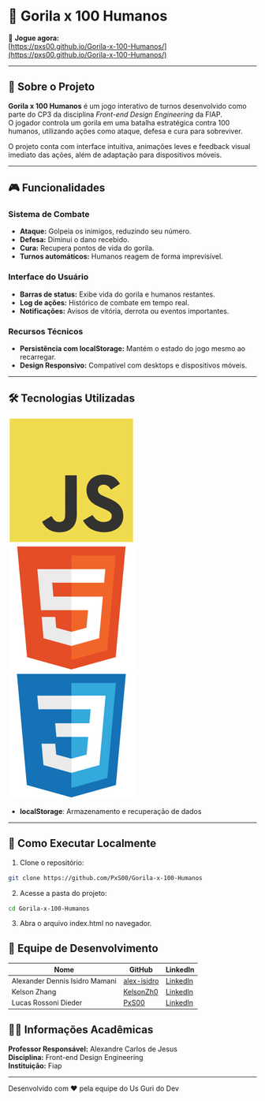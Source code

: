 # 🦍 Gorila x 100 Humanos

🔗 **Jogue agora:**  
[https://pxs00.github.io/Gorila-x-100-Humanos/](https://pxs00.github.io/Gorila-x-100-Humanos/)

---

## 📌 Sobre o Projeto

**Gorila x 100 Humanos** é um jogo interativo de turnos desenvolvido como parte do CP3 da disciplina *Front-end Design Engineering* da FIAP.  
O jogador controla um gorila em uma batalha estratégica contra 100 humanos, utilizando ações como ataque, defesa e cura para sobreviver.

O projeto conta com interface intuitiva, animações leves e feedback visual imediato das ações, além de adaptação para dispositivos móveis.

---

## 🎮 Funcionalidades

### Sistema de Combate
- **Ataque:** Golpeia os inimigos, reduzindo seu número.
- **Defesa:** Diminui o dano recebido.
- **Cura:** Recupera pontos de vida do gorila.
- **Turnos automáticos:** Humanos reagem de forma imprevisível.

### Interface do Usuário
- **Barras de status:** Exibe vida do gorila e humanos restantes.
- **Log de ações:** Histórico de combate em tempo real.
- **Notificações:** Avisos de vitória, derrota ou eventos importantes.

### Recursos Técnicos
- **Persistência com localStorage:** Mantém o estado do jogo mesmo ao recarregar.
- **Design Responsivo:** Compatível com desktops e dispositivos móveis.

---

## 🛠️ Tecnologias Utilizadas
![JavaScript](https://raw.githubusercontent.com/devicons/devicon/master/icons/javascript/javascript-original.svg)
![HTML5](https://raw.githubusercontent.com/devicons/devicon/master/icons/html5/html5-original.svg)
![CSS3](https://raw.githubusercontent.com/devicons/devicon/master/icons/css3/css3-original.svg)

- **localStorage**: Armazenamento e recuperação de dados

---

## 🚀 Como Executar Localmente

1. Clone o repositório:

```bash
git clone https://github.com/PxS00/Gorila-x-100-Humanos
```

2. Acesse a pasta do projeto:
```bash
cd Gorila-x-100-Humanos
```

3. Abra o arquivo index.html no navegador.

## 👥 Equipe de Desenvolvimento

| Nome                           | GitHub                                        | LinkedIn                                                                |
| ------------------------------ | --------------------------------------------- | ----------------------------------------------------------------------- |
| Alexander Dennis Isidro Mamani | [alex-isidro](https://github.com/alex-isidro) | [LinkedIn](https://www.linkedin.com/in/alexander-dennis-a3b48824b/)     |
| Kelson Zhang                   | [KelsonZh0](https://github.com/KelsonZh0)     | [LinkedIn](https://www.linkedin.com/in/kelson-zhang-211456323/)         |
| Lucas Rossoni Dieder           | [PxS00](https://github.com/PxS00)             | [LinkedIn](https://www.linkedin.com/in/lucas-rossoni-dieder-32242a353/) |

## 👨‍🏫 Informações Acadêmicas

**Professor Responsável:** Alexandre Carlos de Jesus  
**Disciplina:** Front-end Design Engineering  
**Instituição:** Fiap 

---

Desenvolvido com ❤️ pela equipe do Us Guri do Dev